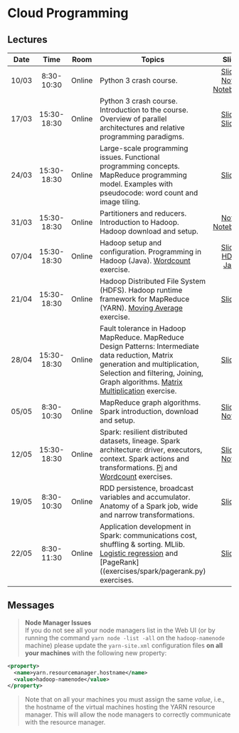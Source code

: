 # Cloud Programming

## Lectures

|Date|Time|Room|Topics|Slide|
|:---:|:--------:|:----:|---------|:---:|
|10/03|8:30-10:30|Online| Python 3 crash course. |[Slides](slides/python.pdf)<br>[Notes](notes/python-notes.md)<br>[Notebooks](python/readme.md)|
|17/03|15:30-18:30|Online| Python 3 crash course. Introduction to the course. Overview of parallel architectures and relative programming paradigms. | [Slides](slides/intro.pdf)<br>[Slides](slides/parallel.pdf) |
|24/03|15:30-18:30|Online| Large-scale programming issues. Functional programming concepts. MapReduce programming model. Examples with pseudocode: word count and image tiling. |[Slides](slides/mapreduce.pdf) |
|31/03|15:30-18:30|Online| Partitioners and reducers. Introduction to Hadoop. Hadoop download and setup. | [Notes](notes/hadoop3-installation.md)<br>[Notebooks](notebooks) |
|07/04|15:30-18:30|Online| Hadoop setup and configuration. Programming in Hadoop (Java). [Wordcount](exercises/wordcount) exercise. | [Slides](slides/hadoop.pdf)<br>[HDFS](notes/hadoop3-hdfs.md)<br>[Java](notes/hadoop3-java-programming.md) |
|21/04|15:30-18:30|Online| Hadoop Distributed File System (HDFS). Hadoop runtime framework for MapReduce (YARN). [Moving Average](exercises/movingaverage) exercise. | [Slides](slides/hdfs_yarn.pdf) |
|28/04|15:30-18:30|Online| Fault tolerance in Hadoop MapReduce. MapReduce Design Patterns: Intermediate data reduction, Matrix generation and multiplication, Selection and filtering, Joining, Graph algorithms. [Matrix Multiplication](exercises/matrix) exercise. | [Slides](slides/design-patterns.pdf) |
|05/05|8:30-10:30|Online| MapReduce graph algorithms. Spark introduction, download and setup. | [Slides](slides/spark-intro.pdf)<br>[Notes](notes/spark-installation-notes.md) |
|12/05|15:30-18:30|Online| Spark: resilient distributed datasets, lineage. Spark architecture: driver, executors, context. Spark actions and transformations. [Pi](exercises/spark#1-pi) and [Wordcount](exercises/spark#2-wordcount) exercises.| [Slides](slides/spark.pdf)<br>[Notes](exercises/spark) |
|19/05|8:30-10:30|Online| RDD persistence, broadcast variables and accumulator. Anatomy of a Spark job, wide and narrow transformations.| [Slides](slides/spark.pdf) |
|22/05|8:30-11:30|Online| Application development in Spark: communications cost, shuffling & sorting. MLlib. [Logistic regression](exercises/spark/logistic_regression.py) and [PageRank]((exercises/spark/pagerank.py) exercises.| [Slides](slides/spark-dev.pdf) |


## Messages

>**Node Manager Issues**<br>
If you do not see all your node managers list in the Web UI (or by running the command `yarn node -list -all` on the `hadoop-namenode` machine) please update the `yarn-site.xml` configuration files **on all your machines** with the following new property:
```xml
<property>
  <name>yarn.resourcemanager.hostname</name>
  <value>hadoop-namenode</value>
</property>
```
>Note that on all your machines you must assign the same *value*, i.e., the  hostname of the virtual machines hosting the YARN resource manager. This will allow the node managers to correctly communicate with the resource manager.
